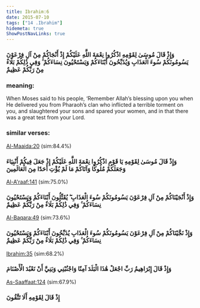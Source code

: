 ```yaml
---
title: Ibrahim:6
date: 2015-07-10
tags: ["14 .Ibrahim"]
hidemeta: true 
ShowPostNavLinks: true 
---
```

### وَإِذْ قَالَ مُوسَىٰ لِقَوْمِهِ اذْكُرُوا نِعْمَةَ اللَّهِ عَلَيْكُمْ إِذْ أَنْجَاكُمْ مِنْ آلِ فِرْعَوْنَ يَسُومُونَكُمْ سُوءَ الْعَذَابِ وَيُذَبِّحُونَ أَبْنَاءَكُمْ وَيَسْتَحْيُونَ نِسَاءَكُمْ ۚ وَفِي ذَٰلِكُمْ بَلَاءٌ مِنْ رَبِّكُمْ عَظِيمٌ
### meaning: 
When Moses said to his people, ‘Remember Allah’s blessing upon you when He delivered you from Pharaoh’s clan who inflicted a terrible torment on you, and slaughtered your sons and spared your women, and in that there was a great test from your Lord.
### similar verses: 

[Al-Maaida:20](/5/20) (sim:84.4%)

### وَإِذْ قَالَ مُوسَىٰ لِقَوْمِهِ يَا قَوْمِ اذْكُرُوا نِعْمَةَ اللَّهِ عَلَيْكُمْ إِذْ جَعَلَ فِيكُمْ أَنْبِيَاءَ وَجَعَلَكُمْ مُلُوكًا وَآتَاكُمْ مَا لَمْ يُؤْتِ أَحَدًا مِنَ الْعَالَمِينَ

[Al-A'raaf:141](/7/141) (sim:75.0%)

### وَإِذْ أَنْجَيْنَاكُمْ مِنْ آلِ فِرْعَوْنَ يَسُومُونَكُمْ سُوءَ الْعَذَابِ ۖ يُقَتِّلُونَ أَبْنَاءَكُمْ وَيَسْتَحْيُونَ نِسَاءَكُمْ ۚ وَفِي ذَٰلِكُمْ بَلَاءٌ مِنْ رَبِّكُمْ عَظِيمٌ

[Al-Baqara:49](/2/49) (sim:73.6%)

### وَإِذْ نَجَّيْنَاكُمْ مِنْ آلِ فِرْعَوْنَ يَسُومُونَكُمْ سُوءَ الْعَذَابِ يُذَبِّحُونَ أَبْنَاءَكُمْ وَيَسْتَحْيُونَ نِسَاءَكُمْ ۚ وَفِي ذَٰلِكُمْ بَلَاءٌ مِنْ رَبِّكُمْ عَظِيمٌ

[Ibrahim:35](/14/35) (sim:68.2%)

### وَإِذْ قَالَ إِبْرَاهِيمُ رَبِّ اجْعَلْ هَٰذَا الْبَلَدَ آمِنًا وَاجْنُبْنِي وَبَنِيَّ أَنْ نَعْبُدَ الْأَصْنَامَ

[As-Saaffaat:124](/37/124) (sim:67.9%)

### إِذْ قَالَ لِقَوْمِهِ أَلَا تَتَّقُونَ
